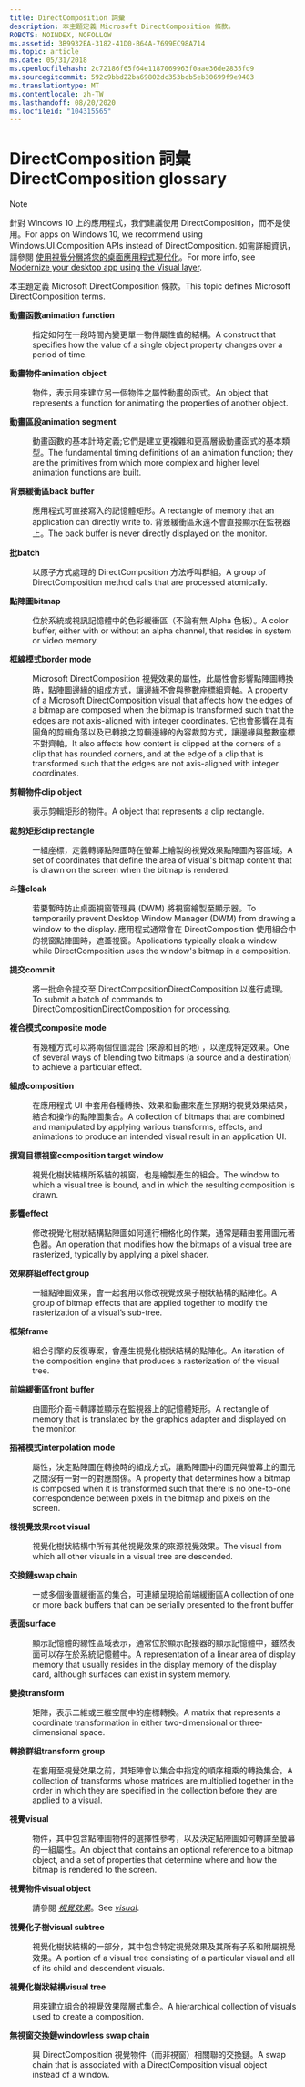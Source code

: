 ```yaml
---
title: DirectComposition 詞彙
description: 本主題定義 Microsoft DirectComposition 條款。
ROBOTS: NOINDEX, NOFOLLOW
ms.assetid: 3B9932EA-3182-41D0-B64A-7699EC98A714
ms.topic: article
ms.date: 05/31/2018
ms.openlocfilehash: 2c72186f65f64e1187069963f0aae36de2835fd9
ms.sourcegitcommit: 592c9bbd22ba69802dc353bcb5eb30699f9e9403
ms.translationtype: MT
ms.contentlocale: zh-TW
ms.lasthandoff: 08/20/2020
ms.locfileid: "104315565"
---
```

# <a name="directcomposition-glossary"></a><span data-ttu-id="b78c2-103">DirectComposition 詞彙</span><span class="sxs-lookup"><span data-stu-id="b78c2-103">DirectComposition glossary</span></span>

> [!NOTE]
> <span data-ttu-id="b78c2-104">針對 Windows 10 上的應用程式，我們建議使用 DirectComposition，而不是使用。</span><span class="sxs-lookup"><span data-stu-id="b78c2-104">For apps on Windows 10, we recommend using Windows.UI.Composition APIs instead of DirectComposition.</span></span> <span data-ttu-id="b78c2-105">如需詳細資訊，請參閱 [使用視覺分層將您的桌面應用程式現代化](/windows/uwp/composition/visual-layer-in-desktop-apps)。</span><span class="sxs-lookup"><span data-stu-id="b78c2-105">For more info, see [Modernize your desktop app using the Visual layer](/windows/uwp/composition/visual-layer-in-desktop-apps).</span></span>

<span data-ttu-id="b78c2-106">本主題定義 Microsoft DirectComposition 條款。</span><span class="sxs-lookup"><span data-stu-id="b78c2-106">This topic defines Microsoft DirectComposition terms.</span></span>

<dl> <dt>

<span data-ttu-id="b78c2-107"><span id="directcomp_glossary_animation_function"></span><span id="DIRECTCOMP_GLOSSARY_ANIMATION_FUNCTION"></span>**動畫函數**</span><span class="sxs-lookup"><span data-stu-id="b78c2-107"><span id="directcomp_glossary_animation_function"></span><span id="DIRECTCOMP_GLOSSARY_ANIMATION_FUNCTION"></span>**animation function**</span></span>
</dt> <dd>

<span data-ttu-id="b78c2-108">指定如何在一段時間內變更單一物件屬性值的結構。</span><span class="sxs-lookup"><span data-stu-id="b78c2-108">A construct that specifies how the value of a single object property changes over a period of time.</span></span>

</dd> <dt>

<span data-ttu-id="b78c2-109"><span id="directcomp_glossary_animation_object"></span><span id="DIRECTCOMP_GLOSSARY_ANIMATION_OBJECT"></span>**動畫物件**</span><span class="sxs-lookup"><span data-stu-id="b78c2-109"><span id="directcomp_glossary_animation_object"></span><span id="DIRECTCOMP_GLOSSARY_ANIMATION_OBJECT"></span>**animation object**</span></span>
</dt> <dd>

<span data-ttu-id="b78c2-110">物件，表示用來建立另一個物件之屬性動畫的函式。</span><span class="sxs-lookup"><span data-stu-id="b78c2-110">An object that represents a function for animating the properties of another object.</span></span>

</dd> <dt>

<span data-ttu-id="b78c2-111"><span id="directcomp_glossary_animation_primitive"></span><span id="DIRECTCOMP_GLOSSARY_ANIMATION_PRIMITIVE"></span>**動畫區段**</span><span class="sxs-lookup"><span data-stu-id="b78c2-111"><span id="directcomp_glossary_animation_primitive"></span><span id="DIRECTCOMP_GLOSSARY_ANIMATION_PRIMITIVE"></span>**animation segment**</span></span>
</dt> <dd>

<span data-ttu-id="b78c2-112">動畫函數的基本計時定義;它們是建立更複雜和更高層級動畫函式的基本類型。</span><span class="sxs-lookup"><span data-stu-id="b78c2-112">The fundamental timing definitions of an animation function; they are the primitives from which more complex and higher level animation functions are built.</span></span>

</dd> <dt>

<span data-ttu-id="b78c2-113"><span id="directcomp_glossary_back_buffer"></span><span id="DIRECTCOMP_GLOSSARY_BACK_BUFFER"></span>**背景緩衝區**</span><span class="sxs-lookup"><span data-stu-id="b78c2-113"><span id="directcomp_glossary_back_buffer"></span><span id="DIRECTCOMP_GLOSSARY_BACK_BUFFER"></span>**back buffer**</span></span>
</dt> <dd>

<span data-ttu-id="b78c2-114">應用程式可直接寫入的記憶體矩形。</span><span class="sxs-lookup"><span data-stu-id="b78c2-114">A rectangle of memory that an application can directly write to.</span></span> <span data-ttu-id="b78c2-115">背景緩衝區永遠不會直接顯示在監視器上。</span><span class="sxs-lookup"><span data-stu-id="b78c2-115">The back buffer is never directly displayed on the monitor.</span></span>

</dd> <dt>

<span data-ttu-id="b78c2-116"><span id="directcomp_glossary_batch"></span><span id="DIRECTCOMP_GLOSSARY_BATCH"></span>**批**</span><span class="sxs-lookup"><span data-stu-id="b78c2-116"><span id="directcomp_glossary_batch"></span><span id="DIRECTCOMP_GLOSSARY_BATCH"></span>**batch**</span></span>
</dt> <dd>

<span data-ttu-id="b78c2-117">以原子方式處理的 DirectComposition 方法呼叫群組。</span><span class="sxs-lookup"><span data-stu-id="b78c2-117">A group of DirectComposition method calls that are processed atomically.</span></span>

</dd> <dt>

<span data-ttu-id="b78c2-118"><span id="directcomp_glossary_bitmap"></span><span id="DIRECTCOMP_GLOSSARY_BITMAP"></span>**點陣圖**</span><span class="sxs-lookup"><span data-stu-id="b78c2-118"><span id="directcomp_glossary_bitmap"></span><span id="DIRECTCOMP_GLOSSARY_BITMAP"></span>**bitmap**</span></span>
</dt> <dd>

<span data-ttu-id="b78c2-119">位於系統或視訊記憶體中的色彩緩衝區（不論有無 Alpha 色板）。</span><span class="sxs-lookup"><span data-stu-id="b78c2-119">A color buffer, either with or without an alpha channel, that resides in system or video memory.</span></span>

</dd> <dt>

<span data-ttu-id="b78c2-120"><span id="directcomp_glossary_border_mode"></span><span id="DIRECTCOMP_GLOSSARY_BORDER_MODE"></span>**框線模式**</span><span class="sxs-lookup"><span data-stu-id="b78c2-120"><span id="directcomp_glossary_border_mode"></span><span id="DIRECTCOMP_GLOSSARY_BORDER_MODE"></span>**border mode**</span></span>
</dt> <dd>

<span data-ttu-id="b78c2-121">Microsoft DirectComposition 視覺效果的屬性，此屬性會影響點陣圖轉換時，點陣圖邊緣的組成方式，讓邊緣不會與整數座標組齊軸。</span><span class="sxs-lookup"><span data-stu-id="b78c2-121">A property of a Microsoft DirectComposition visual that affects how the edges of a bitmap are composed when the bitmap is transformed such that the edges are not axis-aligned with integer coordinates.</span></span> <span data-ttu-id="b78c2-122">它也會影響在具有圓角的剪輯角落以及已轉換之剪輯邊緣的內容裁剪方式，讓邊緣與整數座標不對齊軸。</span><span class="sxs-lookup"><span data-stu-id="b78c2-122">It also affects how content is clipped at the corners of a clip that has rounded corners, and at the edge of a clip that is transformed such that the edges are not axis-aligned with integer coordinates.</span></span>

</dd> <dt>

<span data-ttu-id="b78c2-123"><span id="directcomp_glossary_clip_object"></span><span id="DIRECTCOMP_GLOSSARY_CLIP_OBJECT"></span>**剪輯物件**</span><span class="sxs-lookup"><span data-stu-id="b78c2-123"><span id="directcomp_glossary_clip_object"></span><span id="DIRECTCOMP_GLOSSARY_CLIP_OBJECT"></span>**clip object**</span></span>
</dt> <dd>

<span data-ttu-id="b78c2-124">表示剪輯矩形的物件。</span><span class="sxs-lookup"><span data-stu-id="b78c2-124">A object that represents a clip rectangle.</span></span>

</dd> <dt>

<span data-ttu-id="b78c2-125"><span id="directcomp_glossary_clip_rectangle"></span><span id="DIRECTCOMP_GLOSSARY_CLIP_RECTANGLE"></span>**裁剪矩形**</span><span class="sxs-lookup"><span data-stu-id="b78c2-125"><span id="directcomp_glossary_clip_rectangle"></span><span id="DIRECTCOMP_GLOSSARY_CLIP_RECTANGLE"></span>**clip rectangle**</span></span>
</dt> <dd>

<span data-ttu-id="b78c2-126">一組座標，定義轉譯點陣圖時在螢幕上繪製的視覺效果點陣圖內容區域。</span><span class="sxs-lookup"><span data-stu-id="b78c2-126">A set of coordinates that define the area of visual's bitmap content that is drawn on the screen when the bitmap is rendered.</span></span>

</dd> <dt>

<span data-ttu-id="b78c2-127"><span id="directcomp_glossary_cloak"></span><span id="DIRECTCOMP_GLOSSARY_CLOAK"></span>**斗篷**</span><span class="sxs-lookup"><span data-stu-id="b78c2-127"><span id="directcomp_glossary_cloak"></span><span id="DIRECTCOMP_GLOSSARY_CLOAK"></span>**cloak**</span></span>
</dt> <dd>

<span data-ttu-id="b78c2-128">若要暫時防止桌面視窗管理員 (DWM) 將視窗繪製至顯示器。</span><span class="sxs-lookup"><span data-stu-id="b78c2-128">To temporarily prevent Desktop Window Manager (DWM) from drawing a window to the display.</span></span> <span data-ttu-id="b78c2-129">應用程式通常會在 DirectComposition 使用組合中的視窗點陣圖時，遮蓋視窗。</span><span class="sxs-lookup"><span data-stu-id="b78c2-129">Applications typically cloak a window while DirectComposition uses the window's bitmap in a composition.</span></span>

</dd> <dt>

<span data-ttu-id="b78c2-130"><span id="directcomp_glossary_commit"></span><span id="DIRECTCOMP_GLOSSARY_COMMIT"></span>**提交**</span><span class="sxs-lookup"><span data-stu-id="b78c2-130"><span id="directcomp_glossary_commit"></span><span id="DIRECTCOMP_GLOSSARY_COMMIT"></span>**commit**</span></span>
</dt> <dd>

<span data-ttu-id="b78c2-131">將一批命令提交至 DirectCompositionDirectComposition 以進行處理。</span><span class="sxs-lookup"><span data-stu-id="b78c2-131">To submit a batch of commands to DirectCompositionDirectComposition for processing.</span></span>

</dd> <dt>

<span data-ttu-id="b78c2-132"><span id="directcomp_glossary_composite_mode"></span><span id="DIRECTCOMP_GLOSSARY_COMPOSITE_MODE"></span>**複合模式**</span><span class="sxs-lookup"><span data-stu-id="b78c2-132"><span id="directcomp_glossary_composite_mode"></span><span id="DIRECTCOMP_GLOSSARY_COMPOSITE_MODE"></span>**composite mode**</span></span>
</dt> <dd>

<span data-ttu-id="b78c2-133">有幾種方式可以將兩個位圖混合 (來源和目的地) ，以達成特定效果。</span><span class="sxs-lookup"><span data-stu-id="b78c2-133">One of several ways of blending two bitmaps (a source and a destination) to achieve a particular effect.</span></span>

</dd> <dt>

<span data-ttu-id="b78c2-134"><span id="directcomp_glossary_composition"></span><span id="DIRECTCOMP_GLOSSARY_COMPOSITION"></span>**組成**</span><span class="sxs-lookup"><span data-stu-id="b78c2-134"><span id="directcomp_glossary_composition"></span><span id="DIRECTCOMP_GLOSSARY_COMPOSITION"></span>**composition**</span></span>
</dt> <dd>

<span data-ttu-id="b78c2-135">在應用程式 UI 中套用各種轉換、效果和動畫來產生預期的視覺效果結果，結合和操作的點陣圖集合。</span><span class="sxs-lookup"><span data-stu-id="b78c2-135">A collection of bitmaps that are combined and manipulated by applying various transforms, effects, and animations to produce an intended visual result in an application UI.</span></span>

</dd> <dt>

<span data-ttu-id="b78c2-136"><span id="directcomp_glossary_composition_target_window"></span><span id="DIRECTCOMP_GLOSSARY_COMPOSITION_TARGET_WINDOW"></span>**撰寫目標視窗**</span><span class="sxs-lookup"><span data-stu-id="b78c2-136"><span id="directcomp_glossary_composition_target_window"></span><span id="DIRECTCOMP_GLOSSARY_COMPOSITION_TARGET_WINDOW"></span>**composition target window**</span></span>
</dt> <dd>

<span data-ttu-id="b78c2-137">視覺化樹狀結構所系結的視窗，也是繪製產生的組合。</span><span class="sxs-lookup"><span data-stu-id="b78c2-137">The window to which a visual tree is bound, and in which the resulting composition is drawn.</span></span>

</dd> <dt>

<span data-ttu-id="b78c2-138"><span id="directcomp_glossary_effect"></span><span id="DIRECTCOMP_GLOSSARY_EFFECT"></span>**影響**</span><span class="sxs-lookup"><span data-stu-id="b78c2-138"><span id="directcomp_glossary_effect"></span><span id="DIRECTCOMP_GLOSSARY_EFFECT"></span>**effect**</span></span>
</dt> <dd>

<span data-ttu-id="b78c2-139">修改視覺化樹狀結構點陣圖如何進行柵格化的作業，通常是藉由套用圖元著色器。</span><span class="sxs-lookup"><span data-stu-id="b78c2-139">An operation that modifies how the bitmaps of a visual tree are rasterized, typically by applying a pixel shader.</span></span>

</dd> <dt>

<span data-ttu-id="b78c2-140"><span id="directcomp_glossary_effect_group"></span><span id="DIRECTCOMP_GLOSSARY_EFFECT_GROUP"></span>**效果群組**</span><span class="sxs-lookup"><span data-stu-id="b78c2-140"><span id="directcomp_glossary_effect_group"></span><span id="DIRECTCOMP_GLOSSARY_EFFECT_GROUP"></span>**effect group**</span></span>
</dt> <dd>

<span data-ttu-id="b78c2-141">一組點陣圖效果，會一起套用以修改視覺效果子樹狀結構的點陣化。</span><span class="sxs-lookup"><span data-stu-id="b78c2-141">A group of bitmap effects that are applied together to modify the rasterization of a visual’s sub-tree.</span></span>

</dd> <dt>

<span data-ttu-id="b78c2-142"><span id="directcomp_glossary_frame"></span><span id="DIRECTCOMP_GLOSSARY_FRAME"></span>**框架**</span><span class="sxs-lookup"><span data-stu-id="b78c2-142"><span id="directcomp_glossary_frame"></span><span id="DIRECTCOMP_GLOSSARY_FRAME"></span>**frame**</span></span>
</dt> <dd>

<span data-ttu-id="b78c2-143">組合引擎的反復專案，會產生視覺化樹狀結構的點陣化。</span><span class="sxs-lookup"><span data-stu-id="b78c2-143">An iteration of the composition engine that produces a rasterization of the visual tree.</span></span>

</dd> <dt>

<span data-ttu-id="b78c2-144"><span id="directcomp_glossary_front_buffer"></span><span id="DIRECTCOMP_GLOSSARY_FRONT_BUFFER"></span>**前端緩衝區**</span><span class="sxs-lookup"><span data-stu-id="b78c2-144"><span id="directcomp_glossary_front_buffer"></span><span id="DIRECTCOMP_GLOSSARY_FRONT_BUFFER"></span>**front buffer**</span></span>
</dt> <dd>

<span data-ttu-id="b78c2-145">由圖形介面卡轉譯並顯示在監視器上的記憶體矩形。</span><span class="sxs-lookup"><span data-stu-id="b78c2-145">A rectangle of memory that is translated by the graphics adapter and displayed on the monitor.</span></span>

</dd> <dt>

<span data-ttu-id="b78c2-146"><span id="directcomp_glossary_interpolation_mode"></span><span id="DIRECTCOMP_GLOSSARY_INTERPOLATION_MODE"></span>**插補模式**</span><span class="sxs-lookup"><span data-stu-id="b78c2-146"><span id="directcomp_glossary_interpolation_mode"></span><span id="DIRECTCOMP_GLOSSARY_INTERPOLATION_MODE"></span>**interpolation mode**</span></span>
</dt> <dd>

<span data-ttu-id="b78c2-147">屬性，決定點陣圖在轉換時的組成方式，讓點陣圖中的圖元與螢幕上的圖元之間沒有一對一的對應關係。</span><span class="sxs-lookup"><span data-stu-id="b78c2-147">A property that determines how a bitmap is composed when it is transformed such that there is no one-to-one correspondence between pixels in the bitmap and pixels on the screen.</span></span>

</dd> <dt>

<span data-ttu-id="b78c2-148"><span id="directcomp_glossary_root_visual"></span><span id="DIRECTCOMP_GLOSSARY_ROOT_VISUAL"></span>**根視覺效果**</span><span class="sxs-lookup"><span data-stu-id="b78c2-148"><span id="directcomp_glossary_root_visual"></span><span id="DIRECTCOMP_GLOSSARY_ROOT_VISUAL"></span>**root visual**</span></span>
</dt> <dd>

<span data-ttu-id="b78c2-149">視覺化樹狀結構中所有其他視覺效果的來源視覺效果。</span><span class="sxs-lookup"><span data-stu-id="b78c2-149">The visual from which all other visuals in a visual tree are descended.</span></span>

</dd> <dt>

<span data-ttu-id="b78c2-150"><span id="directcomp_glossary_swap_chain"></span><span id="DIRECTCOMP_GLOSSARY_SWAP_CHAIN"></span>**交換鏈**</span><span class="sxs-lookup"><span data-stu-id="b78c2-150"><span id="directcomp_glossary_swap_chain"></span><span id="DIRECTCOMP_GLOSSARY_SWAP_CHAIN"></span>**swap chain**</span></span>
</dt> <dd>

<span data-ttu-id="b78c2-151">一或多個後置緩衝區的集合，可連續呈現給前端緩衝區</span><span class="sxs-lookup"><span data-stu-id="b78c2-151">A collection of one or more back buffers that can be serially presented to the front buffer</span></span>

</dd> <dt>

<span data-ttu-id="b78c2-152"><span id="directcomp_glossary_surface"></span><span id="DIRECTCOMP_GLOSSARY_SURFACE"></span>**表面**</span><span class="sxs-lookup"><span data-stu-id="b78c2-152"><span id="directcomp_glossary_surface"></span><span id="DIRECTCOMP_GLOSSARY_SURFACE"></span>**surface**</span></span>
</dt> <dd>

<span data-ttu-id="b78c2-153">顯示記憶體的線性區域表示，通常位於顯示配接器的顯示記憶體中，雖然表面可以存在於系統記憶體中。</span><span class="sxs-lookup"><span data-stu-id="b78c2-153">A representation of a linear area of display memory that usually resides in the display memory of the display card, although surfaces can exist in system memory.</span></span>

</dd> <dt>

<span data-ttu-id="b78c2-154"><span id="directcomp_glossary_transform"></span><span id="DIRECTCOMP_GLOSSARY_TRANSFORM"></span>**變換**</span><span class="sxs-lookup"><span data-stu-id="b78c2-154"><span id="directcomp_glossary_transform"></span><span id="DIRECTCOMP_GLOSSARY_TRANSFORM"></span>**transform**</span></span>
</dt> <dd>

<span data-ttu-id="b78c2-155">矩陣，表示二維或三維空間中的座標轉換。</span><span class="sxs-lookup"><span data-stu-id="b78c2-155">A matrix that represents a coordinate transformation in either two-dimensional or three-dimensional space.</span></span>

</dd> <dt>

<span data-ttu-id="b78c2-156"><span id="directcomp_glossary_transform_group"></span><span id="DIRECTCOMP_GLOSSARY_TRANSFORM_GROUP"></span>**轉換群組**</span><span class="sxs-lookup"><span data-stu-id="b78c2-156"><span id="directcomp_glossary_transform_group"></span><span id="DIRECTCOMP_GLOSSARY_TRANSFORM_GROUP"></span>**transform group**</span></span>
</dt> <dd>

<span data-ttu-id="b78c2-157">在套用至視覺效果之前，其矩陣會以集合中指定的順序相乘的轉換集合。</span><span class="sxs-lookup"><span data-stu-id="b78c2-157">A collection of transforms whose matrices are multiplied together in the order in which they are specified in the collection before they are applied to a visual.</span></span>

</dd> <dt>

<span data-ttu-id="b78c2-158"><span id="directcomp_glossary_visual"></span><span id="DIRECTCOMP_GLOSSARY_VISUAL"></span>**視覺**</span><span class="sxs-lookup"><span data-stu-id="b78c2-158"><span id="directcomp_glossary_visual"></span><span id="DIRECTCOMP_GLOSSARY_VISUAL"></span>**visual**</span></span>
</dt> <dd>

<span data-ttu-id="b78c2-159">物件，其中包含點陣圖物件的選擇性參考，以及決定點陣圖如何轉譯至螢幕的一組屬性。</span><span class="sxs-lookup"><span data-stu-id="b78c2-159">An object that contains an optional reference to a bitmap object, and a set of properties that determine where and how the bitmap is rendered to the screen.</span></span>

</dd> <dt>

<span data-ttu-id="b78c2-160"><span id="directcomp_glossary_visual_object"></span><span id="DIRECTCOMP_GLOSSARY_VISUAL_OBJECT"></span>**視覺物件**</span><span class="sxs-lookup"><span data-stu-id="b78c2-160"><span id="directcomp_glossary_visual_object"></span><span id="DIRECTCOMP_GLOSSARY_VISUAL_OBJECT"></span>**visual object**</span></span>
</dt> <dd>

<span data-ttu-id="b78c2-161">請參閱 [*視覺效果*](/windows)。</span><span class="sxs-lookup"><span data-stu-id="b78c2-161">See [*visual*](/windows).</span></span>

</dd> <dt>

<span data-ttu-id="b78c2-162"><span id="directcomp_glossary_visual_subtree"></span><span id="DIRECTCOMP_GLOSSARY_VISUAL_SUBTREE"></span>**視覺化子樹**</span><span class="sxs-lookup"><span data-stu-id="b78c2-162"><span id="directcomp_glossary_visual_subtree"></span><span id="DIRECTCOMP_GLOSSARY_VISUAL_SUBTREE"></span>**visual subtree**</span></span>
</dt> <dd>

<span data-ttu-id="b78c2-163">視覺化樹狀結構的一部分，其中包含特定視覺效果及其所有子系和附屬視覺效果。</span><span class="sxs-lookup"><span data-stu-id="b78c2-163">A portion of a visual tree consisting of a particular visual and all of its child and descendent visuals.</span></span>

</dd> <dt>

<span data-ttu-id="b78c2-164"><span id="directcomp_glossary_visual_tree"></span><span id="DIRECTCOMP_GLOSSARY_VISUAL_TREE"></span>**視覺化樹狀結構**</span><span class="sxs-lookup"><span data-stu-id="b78c2-164"><span id="directcomp_glossary_visual_tree"></span><span id="DIRECTCOMP_GLOSSARY_VISUAL_TREE"></span>**visual tree**</span></span>
</dt> <dd>

<span data-ttu-id="b78c2-165">用來建立組合的視覺效果階層式集合。</span><span class="sxs-lookup"><span data-stu-id="b78c2-165">A hierarchical collection of visuals used to create a composition.</span></span>

</dd> <dt>

<span data-ttu-id="b78c2-166"><span id="directcomp_glossary_windowless_swap_chain"></span><span id="DIRECTCOMP_GLOSSARY_WINDOWLESS_SWAP_CHAIN"></span>**無視窗交換鏈**</span><span class="sxs-lookup"><span data-stu-id="b78c2-166"><span id="directcomp_glossary_windowless_swap_chain"></span><span id="DIRECTCOMP_GLOSSARY_WINDOWLESS_SWAP_CHAIN"></span>**windowless swap chain**</span></span>
</dt> <dd>

<span data-ttu-id="b78c2-167">與 DirectComposition 視覺物件（而非視窗）相關聯的交換鏈。</span><span class="sxs-lookup"><span data-stu-id="b78c2-167">A swap chain that is associated with a DirectComposition visual object instead of a window.</span></span>

</dd> </dl>

 

 